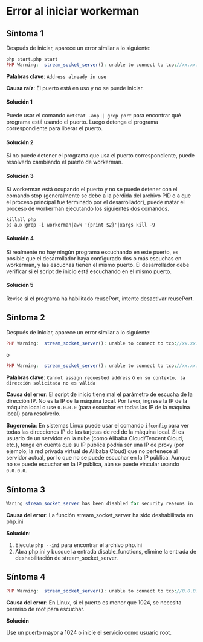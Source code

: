 # Error al iniciar workerman

## Síntoma 1
Después de iniciar, aparece un error similar a lo siguiente:
```php
php start.php start
PHP Warning:  stream_socket_server(): unable to connect to tcp://xx.xx.xx.xx:xxxx (Address already in use) in ...workerman/Worker.php on line xxxx

```
**Palabras clave**: ```Address already in use```

**Causa raíz**: El puerto está en uso y no se puede iniciar. 

#### Solución 1
Puede usar el comando ```netstat -anp | grep port``` para encontrar qué programa está usando el puerto.
Luego detenga el programa correspondiente para liberar el puerto.

#### Solución 2
Si no puede detener el programa que usa el puerto correspondiente, puede resolverlo cambiando el puerto de workerman.

#### Solución 3
Si workerman está ocupando el puerto y no se puede detener con el comando stop (generalmente se debe a la pérdida del archivo PID o a que el proceso principal fue terminado por el desarrollador), puede matar el proceso de workerman ejecutando los siguientes dos comandos.

``` 
killall php
ps aux|grep -i workerman|awk '{print $2}'|xargs kill -9
```

#### Solución 4
Si realmente no hay ningún programa escuchando en este puerto, es posible que el desarrollador haya configurado dos o más escuchas en workerman, y las escuchas tienen el mismo puerto. El desarrollador debe verificar si el script de inicio está escuchando en el mismo puerto.

#### Solución 5
Revise si el programa ha habilitado reusePort, intente desactivar reusePort.

## Síntoma 2
Después de iniciar, aparece un error similar a lo siguiente:
```php
PHP Warning:  stream_socket_server(): unable to connect to tcp://xx.xx.xx.xx:xxx (Cannot assign requested address) in ...workerman/Worker.php on line xxxx
```
o
```php
PHP Warning:  stream_socket_server(): unable to connect to tcp://xx.xx.xx.xx:xxxx (en su contexto, la dirección solicitada no es válida) in ...workerman/Worker.php on line xxxx
```
**Palabras clave**:  `Cannot assign requested address` o `en su contexto, la dirección solicitada no es válida`

**Causa del error**: 
El script de inicio tiene mal el parámetro de escucha de la dirección IP. No es la IP de la máquina local. Por favor, ingrese la IP de la máquina local o use ```0.0.0.0``` (para escuchar en todas las IP de la máquina local) para resolverlo.

**Sugerencia**: En sistemas Linux puede usar el comando ```ifconfig``` para ver todas las direcciones IP de las tarjetas de red de la máquina local.
Si es usuario de un servidor en la nube (como Alibaba Cloud/Tencent Cloud, etc.), tenga en cuenta que su IP pública podría ser una IP de proxy (por ejemplo, la red privada virtual de Alibaba Cloud) que no pertenece al servidor actual, por lo que no se puede escuchar en la IP pública. Aunque no se puede escuchar en la IP pública, aún se puede vincular usando ```0.0.0.0```.

## Síntoma 3
```php
Waring stream_socket_server has been disabled for security reasons in ...
```
**Causa del error**: 
La función stream_socket_server ha sido deshabilitada en php.ini

**Solución**:

1. Ejecute ```php --ini``` para encontrar el archivo php.ini
2. Abra php.ini y busque la entrada disable_functions, elimine la entrada de deshabilitación de stream_socket_server.

## Síntoma 4
```php
PHP Warning:  stream_socket_server(): unable to connect to tcp://0.0.0.0:xxx (Permission denied)
```
**Causa del error**: 
En Linux, si el puerto es menor que 1024, se necesita permiso de root para escuchar.

**Solución**

Use un puerto mayor a 1024 o inicie el servicio como usuario root.
